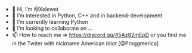 - 👋 Hi, I’m @Xelewet
- 👀 I’m interested in Python, C++ and in backend-development
- 🌱 I’m currently learning Python
- 💞️ I’m looking to collaborate on ...
- 📫 How to reach me => https://discord.gg/45Az82mEpD or you find me in the Twiter with nickname American Idiot [@Proggmerica]

<!---
Xelewet/Xelewet is a ✨ special ✨ repository because its `README.md` (this file) appears on your GitHub profile.
You can click the Preview link to take a look at your changes.
--->
